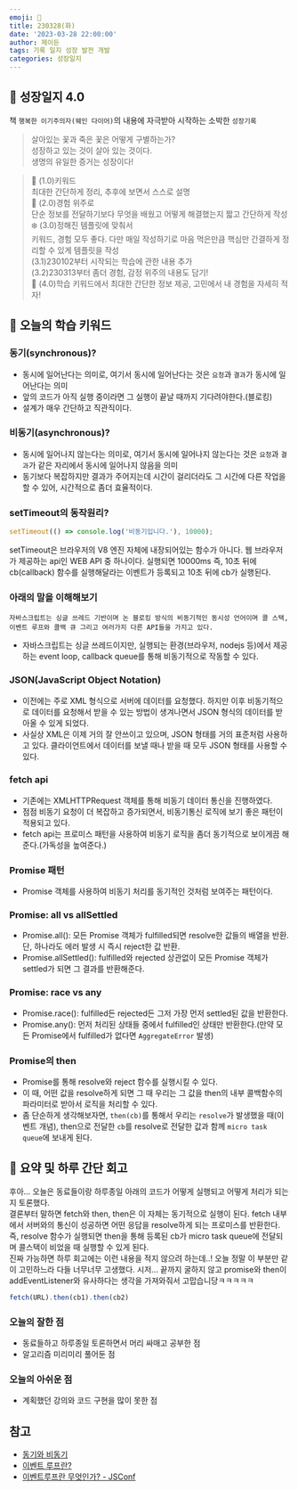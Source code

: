 ```yaml
---
emoji: 🌱
title: 230328(화)
date: '2023-03-28 22:00:00'
author: 제이든
tags: 기록 일지 성장 발전 개발
categories: 성장일지
---
```


## 🎄 성장일지 4.0

책 `행복한 이기주의자(웨인 다이어)`의 내용에 자극받아 시작하는 소박한 `성장기록`

> 살아있는 꽃과 죽은 꽃은 어떻게 구별하는가?<br/>
> 성장하고 있는 것이 살아 있는 것이다.<br/>
> 생명의 유일한 증거는 성장이다!

> 🌳 (1.0)키워드<br/>
> 최대한 간단하게 정리, 추후에 보면서 스스로 설명<br/>
> 🍉 (2.0)경험 위주로<br/>
> 단순 정보를 전달하기보다 무엇을 배웠고 어떻게 해결했는지 짧고 간단하게 작성<br/>
> ❄️ (3.0)정해진 템플릿에 맞춰서<br/>
> 키워드, 경험 모두 좋다. 다만 매일 작성하기로 마음 먹은만큼 핵심만 간결하게 정리할 수 있게 템플릿을 작성<br/>
> (3.1)230102부터 시작되는 학습에 관한 내용 추가<br/>
> (3.2)230313부터 좀더 경험, 감정 위주의 내용도 담기!<br/>
> 🌾 (4.0)학습 키워드에서 최대한 간단한 정보 제공, 고민에서 내 경험을 자세히 적자!<br/>

## 🔑 오늘의 학습 키워드

### 동기(synchronous)?

- 동시에 일어난다는 의미로, 여기서 동시에 일어난다는 것은 `요청`과 `결과`가 동시에 일어난다는 의미
- 앞의 코드가 아직 실행 중이라면 그 실행이 끝날 때까지 기다려야한다.(블로킹)
- 설계가 매우 간단하고 직관직이다.

### 비동기(asynchronous)?

- 동시에 일어나지 않는다는 의미로, 여기서 동시에 일어나지 않는다는 것은 `요청`과 `결과`가 같은 자리에서 동시에 일어나지 않음을 의미
- 동기보다 복잡하지만 결과가 주어지는데 시간이 걸리더라도 그 시간에 다른 작업을 할 수 있어, 시간적으로 좀더 효율적이다.

### setTimeout의 동작원리?

```js
setTimeout(() => console.log('비동기입니다.'), 10000);
```

setTimeout은 브라우저의 V8 엔진 자체에 내장되어있는 함수가 아니다. 웹 브라우저가 제공하는 api인 WEB API 중 하나이다.
실행되면 10000ms 즉, 10초 뒤에 cb(callback) 함수를 실행해달라는 이벤트가 등록되고 10초 뒤에 cb가 실행된다.

### 아래의 말을 이해해보기

`자바스크립트는 싱글 쓰레드 기반이며 논 블로킹 방식의 비동기적인 동시성 언어이며 콜 스택, 이벤트 루프와 콜백 큐 그리고 여러가지 다른 API들을 가지고 있다.`

- 자바스크립트는 싱글 쓰레드이지만, 실행되는 환경(브라우저, nodejs 등)에서 제공하는 event loop, callback queue를 통해 비동기적으로 작동할 수 있다.

### JSON(JavaScript Object Notation)

- 이전에는 주로 XML 형식으로 서버에 데이터를 요청했다. 하지만 이후 비동기적으로 데이터를 요청해서 받을 수 있는 방법이 생겨나면서 JSON 형식의 데이터를 받아올 수 있게 되었다.
- 사실상 XML은 이제 거의 잘 안쓰이고 있으며, JSON 형태를 거의 표준처럼 사용하고 있다. 클라이언트에서 데이터를 보낼 때나 받을 때 모두 JSON 형태를 사용할 수 있다.

### fetch api

- 기존에는 XMLHTTPRequest 객체를 통해 비동기 데이터 통신을 진행하였다.
- 점점 비동기 요청이 더 복잡하고 증가되면서, 비동기통신 로직에 보기 좋은 패턴이 적용되고 있다.
- fetch api는 프로미스 패턴을 사용하여 비동기 로직을 좀더 동기적으로 보이게끔 해준다.(가독성을 높여준다.)

### Promise 패턴

- Promise 객체를 사용하여 비동기 처리를 동기적인 것처럼 보여주는 패턴이다.

### Promise: all vs allSettled

- Promise.all(): 모든 Promise 객체가 fulfilled되면 resolve한 값들의 배열을 반환. 단, 하나라도 에러 발생 시 즉시 reject한 값 반환.
- Promise.allSettled(): fulfilled와 rejected 상관없이 모든 Promise 객체가 settled가 되면 그 결과를 반환해준다.

### Promise: race vs any

- Promise.race(): fulfilled든 rejected든 그저 가장 먼저 settled된 값을 반환한다.
- Promise.any(): 먼저 처리된 상태들 중에서 fulfilled인 상태만 반환한다.(만약 모든 Promise에서 fulfilled가 없다면 `AggregateError` 발생)

### Promise의 then

- Promise를 통해 resolve와 reject 함수를 실행시킬 수 있다.
- 이 때, 어떤 값을 resolve하게 되면 그 때 우리는 그 값을 then의 내부 콜백함수의 파라미터로 받아서 로직을 처리할 수 있다.
- 좀 단순하게 생각해보자면, `then(cb)`를 통해서 우리는 `resolve`가 발생했을 때(이벤트 개념), then으로 전달한 `cb`를 resolve로 전달한 값과 함께 `micro task queue`에 보내게 된다.

## 📝 요약 및 하루 간단 회고

후아... 오늘은 동료들이랑 하루종일 아래의 코드가 어떻게 실행되고 어떻게 처리가 되는지 토론했다.<br/>
결론부터 말하면 fetch와 then, then은 이 자체는 동기적으로 실행이 된다. fetch 내부에서 서버와의 통신이 성공하면 어떤 응답을 resolve하게 되는 프로미스를 반환한다.<br/>
즉, resolve 함수가 실행되면 then을 통해 등록된 cb가 micro task queue에 전달되며 콜스택이 비었을 때 실행할 수 있게 된다.<br/>
진짜 가능하면 하루 회고에는 이런 내용을 적지 않으려 하는데..! 오늘 정말 이 부분만 같이 고민하느라 다들 너무너무 고생했다. 
시저... 끝까지 굴하지 않고 promise와 then이 addEventListener와 유사하다는 생각을 가져와줘서 고맙습니당ㅋㅋㅋㅋㅋ

```js
fetch(URL).then(cb1).then(cb2)
```

### 오늘의 잘한 점

- 동료들하고 하루종일 토론하면서 머리 싸매고 공부한 점
- 알고리즘 미리미리 풀어둔 점

### 오늘의 아쉬운 점

- 계획했던 강의와 코드 구현을 많이 못한 점

## 참고

- [동기와 비동기](https://private.tistory.com/24)
- [이벤트 루프란?](https://baeharam.netlify.app/posts/javascript/event-loop)
- [이벤트루프란 무엇인가? - JSConf](https://www.youtube.com/watch?v=8aGhZQkoFbQ)

```toc

```
